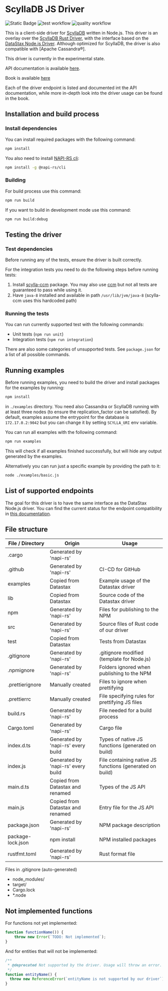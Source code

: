 # ScyllaDB JS Driver

![Static Badge](https://img.shields.io/badge/API%20coverage-0%25-red)
![test workflow](https://github.com/scylladb-zpp-2024-javascript-driver/scylladb-javascript-driver/actions/workflows/tests.yml/badge.svg?branch=main)
![quality workflow](https://github.com/scylladb-zpp-2024-javascript-driver/scylladb-javascript-driver/actions/workflows/code-quality.yml/badge.svg?branch=main)

This is a client-side driver for [ScyllaDB](https://www.scylladb.com/) written in Node.js.
This driver is an overlay over the [ScyllaDB Rust Driver](https://github.com/scylladb/scylla-rust-driver),
with the interface based on the [DataStax Node.js Driver](https://github.com/datastax/nodejs-driver).
Although optimized for ScyllaDB, the driver is also compatible with [Apache Cassandra®].

This driver is currently in the experimental state.

API documentation is available [here](https://scylladb.github.io/nodejs-rs-driver/docs/). <!-- Note: update those links after first commit to new main -->

Book is available [here](https://scylladb.github.io/nodejs-rs-driver/book)

Each of the driver endpoint is listed and documented int the API documentation, while more in-depth look into the driver usage can be found in the book.

## Installation and build process

### Install dependencies

You can install required packages with the following command:

```bash
npm install
```

You also need to install [NAPI-RS cli](https://napi.rs/docs/introduction/getting-started#install-cli): 

```bash
npm install -g @napi-rs/cli
```

### Building

For build process use this command:

```bash
npm run build
```

If you want to build in development mode use this command:

```bash
npm run build:debug
```

## Testing the driver

### Test dependencies

Before running any of the tests, ensure the driver is built correctly.

For the integration tests you need to do the following steps before running tests:

1. Install [scylla-ccm](https://github.com/scylladb/scylla-ccm) package.
You may also use [ccm](https://github.com/riptano/ccm) but not all tests are guaranteed to pass while using it.
2. Have ``java-8`` installed and available in path ``/usr/lib/jvm/java-8`` (scylla-ccm uses this hardcoded path)

### Running the tests

You can run currently supported test with the following commands:

- Unit tests (``npm run unit``)
- Integration tests (``npm run integration``)

There are also some categories of unsupported tests. See `package.json` for a list of all possible commands.

## Running examples

Before running examples, you need to build the driver and install packages for the examples by running:

```bash
npm install
```

in ``./examples`` directory. You need also Cassandra or ScyllaDB running with at least three nodes (to ensure the replication_factor can be satisfied).
By default, examples assume the entrypoint for the database is ``172.17.0.2:9042`` but you can change it by setting ``SCYLLA_URI`` env variable.

You can run all examples with the following command:

```bash
npm run examples
```

This will check if all examples finished successfully, but will hide any output generated by the examples.

Alternatively you can run just a specific example by providing the path to it:

```bash
node ./examples/basic.js
```

## List of supported endpoints

The goal for this driver is to have the same interface as the DataStax Node.js driver.
You can find the current status for the endpoint compatibility in [this documentation](https://docs.google.com/spreadsheets/d/e/2PACX-1vQyg-WhZaMVdBKttbDq7Iuec4KjoMJnU7XEGyiRBlgNubid8T7WqtAH1VDy32meQq5-04P72jLqhF3O/pubhtml#gid=2021765806).

## File structure

| File / Directory     | Origin                             | Usage
| ----------------- | ---------------------------------- | --------------------------------------
| .cargo            | Generated by 'napi-rs'             |
| .github           | Generated by 'napi-rs'             | CI-CD for GitHub
| examples          | Copied from Datastax               | Example usage of the Datastax driver
| lib               | Copied from Datastax               | Source code of the Datastax driver
| npm               | Generated by 'napi-rs'             | Files for publishing to the NPM
| src               | Generated by 'napi-rs'             | Source files of Rust code of our driver
| test              | Copied from Datastax               | Tests from Datastax
| .gitignore        | Generated by 'napi-rs'             | .gitignore modified (template for Node.js)
| .npmignore        | Generated by 'napi-rs'             | Folders ignored when publishing to the NPM
| .prettierignore   | Manually created                   | Files to ignore when prettifying
| .prettierrc       | Manually created                   | File specifying rules for prettifying JS files
| build.rs          | Generated by 'napi-rs'             | File needed for a build process
| Cargo.toml        | Generated by 'napi-rs'             | Cargo file
| index.d.ts        | Generated by 'napi-rs' every build | Types of native JS functions (generated on build)
| index.js          | Generated by 'napi-rs' every build | File containing native JS functions (generated on build)
| main.d.ts         | Copied from Datastax and renamed   | Types of the JS API
| main.js           | Copied from Datastax and renamed   | Entry file for the JS API
| package.json      | Generated by 'napi-rs'             | NPM package description
| package-lock.json | npm install                        | NPM installed packages
| rustfmt.toml      | Generated by 'napi-rs'             | Rust format file

Files in .gitignore (auto-generated)

- node_modules/
- target/
- Cargo.lock
- *.node

## Not implemented functions

For functions not yet implemented:

```js
function functionName()) {
    throw new Error(`TODO: Not implemented`);
}
```

And for entities that will not be implemented:

```js
/**
 * @deprecated Not supported by the driver. Usage will throw an error.
 */
function entityName() {
  throw new ReferenceError(`entityName is not supported by our driver`);
}
```
